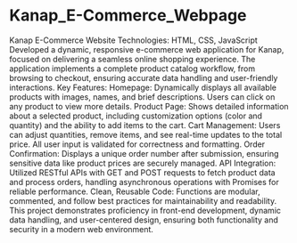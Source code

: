 # Kanap_E-Commerce_Webpage
Kanap E-Commerce Website Technologies: HTML, CSS, JavaScript  Developed a dynamic, responsive e-commerce web application for Kanap, focused on delivering a seamless online shopping experience. The application implements a complete product catalog workflow, from browsing to checkout, ensuring accurate data handling and user-friendly interactions.  Key Features:  Homepage: Dynamically displays all available products with images, names, and brief descriptions. Users can click on any product to view more details.  Product Page: Shows detailed information about a selected product, including customization options (color and quantity) and the ability to add items to the cart.  Cart Management: Users can adjust quantities, remove items, and see real-time updates to the total price. All user input is validated for correctness and formatting.  Order Confirmation: Displays a unique order number after submission, ensuring sensitive data like product prices are securely managed.  API Integration: Utilized RESTful APIs with GET and POST requests to fetch product data and process orders, handling asynchronous operations with Promises for reliable performance.  Clean, Reusable Code: Functions are modular, commented, and follow best practices for maintainability and readability.  This project demonstrates proficiency in front-end development, dynamic data handling, and user-centered design, ensuring both functionality and security in a modern web environment.
